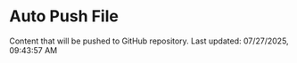 # Auto Push File

Content that will be pushed to GitHub repository.
Last updated: 07/27/2025, 09:43:57 AM